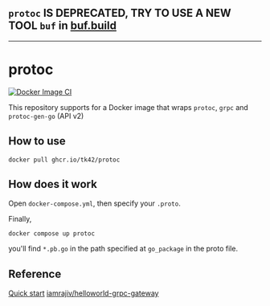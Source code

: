 ## ```protoc``` IS DEPRECATED, TRY TO USE A NEW TOOL ```buf``` in [buf.build](https://buf.build/)

---

# protoc
[![Docker Image CI](https://github.com/tk42/protoc/actions/workflows/action.yml/badge.svg)](https://github.com/tk42/protoc/actions/workflows/action.yml)

This repository supports for a Docker image that wraps ```protoc```, ```grpc``` and ```protoc-gen-go``` (API v2)

## How to use
```
docker pull ghcr.io/tk42/protoc
```

## How does it work
Open ```docker-compose.yml```, then specify your ```.proto```.

Finally,
```
docker compose up protoc
```

you'll find ```*.pb.go``` in the path specified at ```go_package``` in the proto file.

## Reference
[Quick start](https://grpc.io/docs/languages/go/quickstart/)
[iamrajiv/helloworld-grpc-gateway](https://github.com/iamrajiv/helloworld-grpc-gateway)
